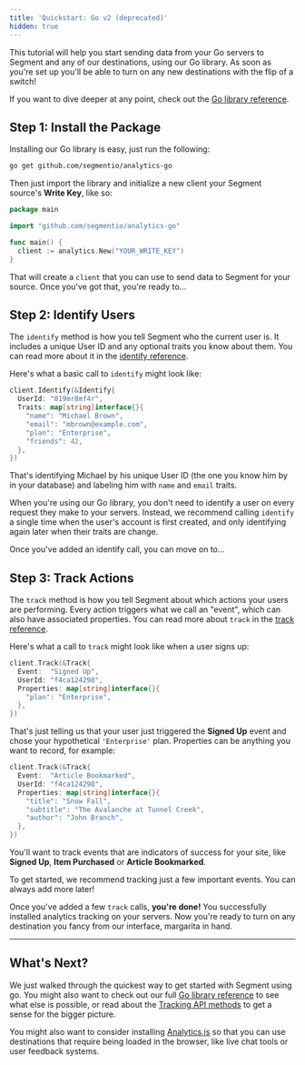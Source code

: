 ```yaml
---
title: 'Quickstart: Go v2 (deprecated)'
hidden: true
---
```


This tutorial will help you start sending data from your Go servers to Segment and any of our destinations, using our Go library. As soon as you're set up you'll be able to turn on any new destinations with the flip of a switch!

If you want to dive deeper at any point, check out the [Go library reference](/docs/connections/sources/catalog/libraries/server/go/).


## Step 1: Install the Package

Installing our Go library is easy, just run the following:

```bash
go get github.com/segmentio/analytics-go
```

Then just import the library and initialize a new client your Segment source's **Write Key**, like so:

```go
package main

import "github.com/segmentio/analytics-go"

func main() {
  client := analytics.New("YOUR_WRITE_KEY")
}
```

That will create a `client` that you can use to send data to Segment for your source. Once you've got that, you're ready to...


## Step 2: Identify Users

The `identify` method is how you tell Segment who the current user is. It includes a unique User ID and any optional traits you know about them. You can read more about it in the [identify reference](/docs/connections/sources/catalog/libraries/server/go#identify).

Here's what a basic call to `identify` might look like:

```go
client.Identify(&Identify{
  UserId: "019mr8mf4r",
  Traits: map[string]interface{}{
    "name": "Michael Brown",
    "email": "mbrown@example.com",
    "plan": "Enterprise",
    "friends": 42,
  },
})
```

That's identifying Michael by his unique User ID (the one you know him by in your database) and labeling him with `name` and `email` traits.

When you're using our Go library, you don't need to identify a user on every request they make to your servers. Instead, we recommend calling `identify` a single time when the user's account is first created, and only identifying again later when their traits are change.

Once you've added an identify call, you can move on to...


## Step 3: Track Actions

The `track` method is how you tell Segment about which actions your users are performing. Every action triggers what we call an "event", which can also have associated properties. You can read more about `track` in the [track reference](/docs/connections/sources/catalog/libraries/server/go#track).

Here's what a call to `track` might look like when a user signs up:

```go
client.Track(&Track{
  Event:  "Signed Up",
  UserId: "f4ca124298",
  Properties: map[string]interface{}{
    "plan": "Enterprise",
  },
})
```

That's just telling us that your user just triggered the **Signed Up** event and chose your hypothetical `'Enterprise'` plan. Properties can be anything you want to record, for example:

```go
client.Track(&Track{
  Event:  "Article Bookmarked",
  UserId: "f4ca124298",
  Properties: map[string]interface{}{
    "title": "Snow Fall",
    "subtitle": "The Avalanche at Tunnel Creek",
    "author": "John Branch",
  },
})
```

You'll want to track events that are indicators of success for your site, like **Signed Up**, **Item Purchased** or **Article Bookmarked**.

To get started, we recommend tracking just a few important events. You can always add more later!

Once you've added a few `track` calls, **you're done!** You successfully installed analytics tracking on your servers. Now you're ready to turn on any destination you fancy from our interface, margarita in hand.


---


## What's Next?

We just walked through the quickest way to get started with Segment using go. You might also want to check out our full [Go library reference](/docs/connections/sources/catalog/libraries/server/go/) to see what else is possible, or read about the [Tracking API methods](/docs/connections/sources/catalog/libraries/server/http/) to get a sense for the bigger picture.

You might also want to consider installing [Analytics.js](/docs/connections/sources/catalog/libraries/website/javascript/quickstart/) so that you can use destinations that require being loaded in the browser, like live chat tools or user feedback systems.
